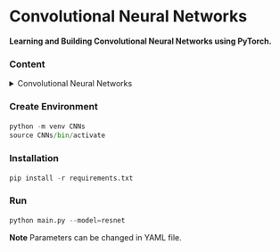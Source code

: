 # Convolutional Neural Networks

**Learning and Building Convolutional Neural Networks using PyTorch.**

### Content

<details>
  <summary> Convolutional Neural Networks</summary>
  
<details>
  <summary>🔥 AlexNet</summary>
<p>

Before AlexNet, SIFT(scale-invariant feature transform), SURF or HOG were some of the hand tuned feature extractors for Computer Vision.

  In AlexNet, Interestingly in the lowest layers of the network, the model learned feature extractors that resembled some traditional filters.
Higher layers in the network might build upon these representations to represent larger structures, like eyes, noses, blades of grass, and so on.
Even higher layers might represent whole objects like people, airplanes, dogs, or frisbees. Ultimately, the final hidden state learns a compact
representation of the image that summarizes its contents such that data belonging to different categories can be easily separated.
Challenges perceived before AlexNet:

  Computational Power:

  Due to the limited memory in early GPUs, the original AlexNet used a dual data stream design, so that each of their two GPUs could be responsible
for storing and computing only its half of the model. Fortunately, GPU memory is comparatively abundant now, so we rarely need to break up models
across GPUs these days.

  Data Availability:

  ImageNet was released during this period by researchers under Fei-Fei Li with 1 million images, 1000 images per class with total of 1000 class.

  Note:
    Instead of using ImageNet, I am using MNIST and resizing the image to 224 x 224 dimension to make it justify with the AlexNet architecture.
</p>
  
 <img src="Images/alexnet.png" alt="AlexNet"> 
</details>

<details>
  <summary>🔥 VGGNet</summary>
  
  <p>VGGNet brings in the idea of buliding a block of network like a template unlike previous CNN architecture 
    where the network is built layer by layer with increasing complexity.
  
  VGG network helps researchers think in terms of block of network. A typical network of convolution would 
require following steps
  
* Conv with padding for maintaining resolution.
* Activation Function
* Pooling for spatial downsampling
  
Note: I don't recommend running this until you have GPU, the number of parameters is increased by huge number compared
to AlexNet.
  
Changes made for faster convergence and which deviates from VGG Net is learning rate is changed to 0.05 and reduce the
number channels by 1/4th.
  
Check out the loss with these changes, since lr is high compared to typical values, the loss moves drastically and then
converges. Without Xavier's Weight Initialization, the model performs poorly.

Why VGG is slower than AlexNet?

  One reason is that AlexNet uses (11x11 with a stride of 4), while VGG uses very small receptive fields (3x3 with a
stride of 1) which makes it slower to move over the image and overall the parameters are 3 times the AlexNet.
This architecture is VGG-11.
  </p>
<img src="Images/vgg.png" alt="VGGNet">
</details>
<details>
  <summary>🔥 NIN</summary>
  NIN - Network In Network
<p>
  <strong>Network In Network introduced one of the key concept in deep neural network of dimension downsampling/upsampling using 1x1Conv layer.
  It applies MLP on the channels for each pixel separately.</strong>

  The idea behind NiN is to apply a fully-connected layer at each pixel location (for each height and width). 
If we tie the weights across each spatial location, we could think of this as a 1×1 convolutional layer 
or as a fully-connected layer acting independently on each pixel location. Another way to view this is to think
of each element in the spatial dimension (height and width) as equivalent to an example and a channel as equivalent
to a feature.

  NIN introduces the 1x1 Convolution. Smaller batch size results in better performance even though it is slow.
  </p>
  
<img src="Images/nin.png" alt="NIN">
</details>
 
<details>
<summary>🔥 GoogLeNet</summary>
<p>
It combined ideas from NIN and VGG network introducing InceptionV1 also known as GoogLeNet. 

  In AlexNet, we've used 11x11 Conv, in NIN, we used 1x1 Conv. And in this paper, we identify
among different kernel, which sized convolutional kernels are best. It is the version 1 of Inception
model. 

GoogLeNet introduces the concept of parallel concatenation of networks. We bulid Inception block and 
which is repeated in the architecture.

Some intution on the architecture, since the various different sized filters are at work, different spatial
relations are extracted by different filters efficiently. It also allocates different amt of parameters
across different filters.

* 1×1 convolutions reduce channel dimensionality on a per-pixel level. Maximum pooling reduces the resolution.
* If you're wondering how these dimensions were decided, it is based on trial and error & based on ImageNet 
Dataset.
</p>
<img src="Images/googlenet.png" alt="GoogLeNet">
</details>
<details>
<summary>🔥 BatchNorm + ConvNet</summary>
  - BatchNorm was introduced as a concept to **normalize the mini-batches traversing through the layer** and had an impactful results having **regularization** effect. But why BatchNorm is effective is quite unclear? the author suggests that BatchNorm reduce internal variant shift but other researchers  pointed out that the effects which batchNorm is effective against is not related to covariant shift. It is still widely discussed topic in DL.
  </p>
<img src="Images/batchnorm.png" alt="BatchNorm + ConvNet">
</details>
<details>
<summary>🔥 ResNet</summary>
<p>
  ResNet Architecture has huge influence in current DNN architectures. It introduces the idea of **skip connection**, a concept of **adding** an unfiltered input to the conv layers.
  
Why ResNet?

To understand the network as we add more layers, does it becomes more expressive of the
task in hand or otherwise.

Key idea of ResNet is adding more layers which acts as a Identity function, i.e. if our
underlying mapping function which the network is trying to learn is F(x) = x, then instead
of trying to learn F(x) with Conv layers between them, we can directly add an skip connection
to tend the weight and biases of F(x) to zero. This is part of the explanation from D2L.
Adding new layer led to ResNet Block in the ResNet Architecture.

In ResNet block, in addition to typical Conv layers the authors introduce a parallel identity 
mapping skipping the conv layers to directly connect the input with output of conv layers.
A such connection is termed as Skip Connection or Residual connection.

Things to note while adding the skip connection to output conv block is the dimensions.Important
to note, as mentioned earlier in NIN network, we can use 1x1 Conv to increase and decrease the 
dimension.

In the code block, we have built ResNet18 architecture:

There are 4 convolutional layers in each module (excluding the 1×1 convolutional layer). 
Together with the first 7×7 convolutional layer and the final fully-connected layer, there are 
18 layers in total. Therefore, this model is commonly known as ResNet-18.
</p>
<img src="Images/resnet.png" alt="ResNet">
</details>
<details>
<summary>🔥 DenseNet</summary>
  <p>
Building upon ResNet, DenseNet introduced the idea of **concatenating** the previous layers 
output and as well the inputs to the next layers.
    
In ResNet, we see how the skip connection added as identity function from the inputs
to interact with the Conv layers. But in DenseNet, we see instead of adding skip 
connection to Conv layers, we can append or concat the output of identity function
with output of Conv layers.

In ResNet, it is little tedious to make the dimensions to match for adding the skip
connection and Conv Layers, but it is much simpler in DenseNet, as we concat the 
both the X and Conv's output.

The key idea or the reason its called DenseNet is because the next layers not only get
the input from previous layer but also preceeding layers before the previous layer. So 
the next layer becomes dense as it loaded with output from previous layers.

Check Figure 7.7.2 from https://d2l.ai/chapter_convolutional-modern/densenet.html for 
why DenseNet is Dense?

Two blocks comprise DenseNet, one is DenseBlock for concat operation and other is 
transition layer for controlling channels meaning dimensions (recall 1x1 Conv).
  </p>
<img src="Images/Densenet.png" alt="DenseNet">
</details>
<details>
<summary>🔥 Squeeze And Excitation Network</summary>
<p>
A typical convolution network has kernels running through image channels and combining
the feature maps generated per channel. For each channel, we'll have separate kernel which
learns the weights through backpropagation.
  
The idea is to understand the interdependencies between channels of the images by explicitly
modeling on it and hence to make the network sensitive to informative features which is further
exploited in the next set of transformation.

  * Squeeze(Global Information Embedding) operation converts feature maps into single value per channel.
  * Excitation(Adaptive Recalibration) operation converts this single value into per-channel weight.

  Squeeze turns (C x H x W) into (C x 1 x 1) using Global Average Pooling.
  
  Excitation turns (C x 1 x 1) into (C x H x W) channel weights using 2 FC layer with activation function
  inbetween, then which is expanded as same size as input.

  Rescale the output from excitation operation into feature maps as earlier.

  Based on the depth of the network, the role played by SE operation is differs. At early layers,
it excites shared low level representation irrespective of the classes. But in later stage, SE 
network responds differently based input class.
SE Block is simple and is added with existing CNN architecture to enhance the performance like 
ResNet or Inception V1 etc.

  Reference: https://amaarora.github.io/2020/07/24/SeNet.html
</p>
<img src="Images/senet.png" alt="SENet">
</details>
<details>
<summary>🔥 MLP-Mixer</summary>
  <p>
    This particular network doesn't come under convolutional networks as the key idea is to use simple MLP architecture.

MLP-Mixer is a multi-layer perceptron based model, it uses common techniques like non-linearites, matrix multiplication,
normalization, skip connections etc. This paper is very interesting to the fact that when MLP was introduced, it was 
particular made upfront that the MLP architectures cannot capture translation invariance in an image. 

Let's see how things have changed. The Network uses a block of MLP Block with two linear layers and one activation function
GELU unit. Along with MLPBlock, there are two simple small block called as token mixer and channel mixer. Normalization is 
done throughout the network using Layer Normalization.

* First, the image is converted into patches
* These patches are also called as tokens.
* MLP is a Feedforward network.
* In Token Mixer, we mix these tokens using MLP, it learns spatial locations.
* In Channel Mixer, we mix the channels using MLP, it learns channel dependencies.
* The we combine of channel mixer and token mixer.
* It passed into Global Average Pooling and then 
into Fully connected layer.

Best tutorial to learn about einops: https://github.com/arogozhnikov/einops/blob/master/docs
  </p>
<img src="Images/mlpmixer.png" alt="MLP-Mixer">
</details>
<details>
<summary>🔥 MobileNet</summary>
<p>

A convolutional neural network with large number of layers is expensive, both interms of memory and the 
hardware requirement for inference and thus deploying such models in mobile devices is not feasible.

To overcome the above challenge, a group of researchers from Google built a neural network model 
optimized for mobile devices referred as MobileNet. Underlying idea of mobilenet is depthwise
seperable convolutions consisting of depthwise and a pointwise convolution to build lighter models.

MobileNet introduces two hyperparameters

* Width Multiplier

Width muliplier (denoted by α) is a global hyperparameter that is used to construct smaller and less 
computionally expensive models.Its value lies between 0 and 1.For a given layer and value of α, the 
number of input channels 'M' becomes α * M and the number of output channels 'N' becomes α * N hence 
reducing the cost of computation and size of the model at the cost of performance.The computation cost 
and number of parameters decrease roughly by a factor of α**2.Some commonly used values of α are 1,0.75,0.5,0.25.

* Resolution Multiplier

The second parameter introduced in MobileNets is called resolution multiplier and is denoted by ρ.This 
hyperparameter is used to decrease the resolution of the input image and this subsequently reduces the 
input to every layer by the same factor. For a given value of ρ the resolution of the input image becomes 
224 * ρ. This reduces the computational cost by a factor of ρ**2.

The above parameters helps in trade-off between latency (speed of inference) and accuracy.

MobileNet is 28 layers neural net represented by both the depthwise convolution and pointwise convolution.</p>
</details>

</details>
<!--##########################################################################################-->

### Create Environment
```python
python -m venv CNNs 
source CNNs/bin/activate 
```

### Installation
```python
pip install -r requirements.txt
```

### Run
```python
python main.py --model=resnet
```

**Note** Parameters can be changed in YAML file.
